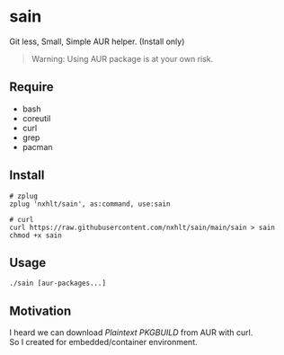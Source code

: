 # sain

Git less, Small, Simple AUR helper. (Install only)

> Warning: Using AUR package is at your own risk.

## Require

- bash
- coreutil
- curl
- grep
- pacman

## Install

```shell
# zplug
zplug 'nxhlt/sain', as:command, use:sain

# curl
curl https://raw.githubusercontent.com/nxhlt/sain/main/sain > sain
chmod +x sain

```

## Usage

```
./sain [aur-packages...]
```

## Motivation

I heard we can download *Plaintext PKGBUILD* from AUR with curl.  
So I created for embedded/container environment.
